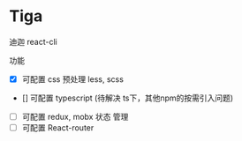 # Tiga
迪迦 react-cli

功能
- [x] 可配置 css 预处理 less, scss
- [] 可配置 typescript (待解决 ts下，其他npm的按需引入问题)
- [ ] 可配置 redux, mobx 状态 管理
- [ ] 可配置 React-router
